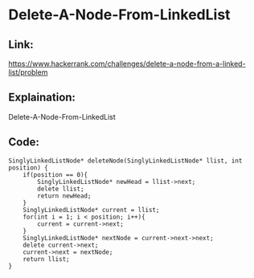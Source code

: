 # Delete-A-Node-From-LinkedList

## Link:
https://www.hackerrank.com/challenges/delete-a-node-from-a-linked-list/problem


## Explaination:
Delete-A-Node-From-LinkedList


## Code:

```
SinglyLinkedListNode* deleteNode(SinglyLinkedListNode* llist, int position) {
    if(position == 0){
        SinglyLinkedListNode* newHead = llist->next;
        delete llist;
        return newHead;
    }
    SinglyLinkedListNode* current = llist;
    for(int i = 1; i < position; i++){
        current = current->next;
    }
    SinglyLinkedListNode* nextNode = current->next->next;
    delete current->next;
    current->next = nextNode;
    return llist;
}


```

